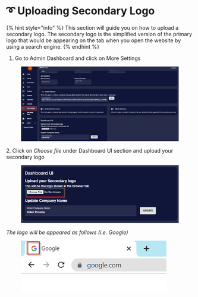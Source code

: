 # ➰ Uploading Secondary Logo

{% hint style="info" %}
This section will guide you on how to upload a secondary logo. The secondary logo is the simplified version of the primary logo that would be appearing on the tab when you open the website by using a search engine.
{% endhint %}

1. Go to Admin Dashboard and click on More Settings

<figure><img src="../../.gitbook/assets/1 (5).png" alt=""><figcaption></figcaption></figure>

2\. Click on _Choose file_ under Dashboard UI section and upload your secondary logo

<figure><img src="../../.gitbook/assets/4.png" alt=""><figcaption></figcaption></figure>

_The logo will be appeared as follows (i.e. Google)_

<figure><img src="../../.gitbook/assets/1 (9).png" alt=""><figcaption></figcaption></figure>





